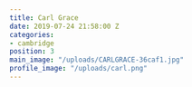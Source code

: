 ```yaml
---
title: Carl Grace
date: 2019-07-24 21:58:00 Z
categories:
- cambridge
position: 3
main_image: "/uploads/CARLGRACE-36caf1.jpg"
profile_image: "/uploads/carl.png"
---
```


